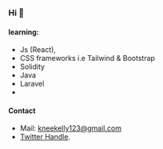 ### Hi 👋

#### learning:
- Js (React),
- CSS frameworks i.e Tailwind & Bootstrap
- Solidity
- Java
- Laravel 
- 
#### Contact
- Mail: kneekelly123@gmail.com
- [Twitter Handle](https://twitter.com/Qhabe_4).
